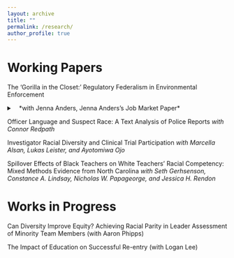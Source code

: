 ```yaml
---
layout: archive
title: ""
permalink: /research/
author_profile: true
---
```


Working Papers
======

The ‘Gorilla in the Closet:’ Regulatory Federalism in Environmental Enforcement
<details>
 <summary>&nbsp;&nbsp;&nbsp;*with Jenna Anders, Jenna Anders’s Job Market Paper*</summary>
 Will be posted soon.
</details>

Officer Language and Suspect Race: A Text Analysis of Police Reports
  *with Connor Redpath*

Investigator Racial Diversity and Clinical Trial Participation
  *with Marcella Alsan, Lukas Leister, and Ayotomiwa Ojo*

Spillover Effects of Black Teachers on White Teachers’ Racial Competency: Mixed Methods Evidence from North Carolina
  *with Seth Gerhsenson, Constance A. Lindsay, Nicholas W. Papageorge, and Jessica H. Rendon*


Works in Progress
======

Can Diversity Improve Equity? Achieving Racial Parity in Leader Assessment of Minority Team Members (with Aaron Phipps)

The Impact of Education on Successful Re-entry (with Logan Lee)
